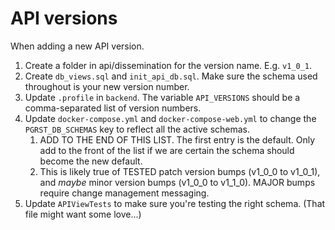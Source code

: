 # API versions

When adding a new API version.

1. Create a folder in api/dissemination for the version name. E.g. `v1_0_1`. 
2. Create `db_views.sql` and `init_api_db.sql`. Make sure the schema used throughout is your new version number.
3. Update `.profile` in `backend`. The variable `API_VERSIONS` should be a comma-separated list of version numbers.
4. Update `docker-compose.yml` and `docker-compose-web.yml` to change the `PGRST_DB_SCHEMAS` key to reflect all the active schemas. 
   1. ADD TO THE END OF THIS LIST. The first entry is the default. Only add to the front of the list if we are certain the schema should become the new default.
   2. This is likely true of TESTED patch version bumps (v1_0_0 to v1_0_1), and *maybe* minor version bumps (v1_0_0 to v1_1_0). MAJOR bumps require change management messaging.
5. Update `APIViewTests` to make sure you're testing the right schema. (That file might want some love...)
 